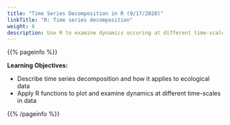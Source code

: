 ```yaml
---
title: "Time Series Decomposition in R (9/17/2020)"
linkTitle: "R: Time series decomposition"
weight: 6
description: Use R to examine dynamics occuring at different time-scales in ecological data
---
```


{{% pageinfo %}}

**Learning Objectives:**
* Describe time series decomposition and how it applies to ecological data
* Apply R functions to plot and examine dynamics at different time-scales in data

{{% /pageinfo %}}


